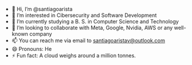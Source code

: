 - 👋 Hi, I’m @santiagoarista
- 👀 I’m interested in Cibersecurity and Software Development
- 🌱 I’m currently studying a B. S. in Computer Science and Technology
- 💞️ I’m looking to collaborate with Meta, Google, Nvidia, AWS or any well-known company 
- 📫 You can reach me via email to santiagoaristav@outlook.com
- 😄 Pronouns: He
- ⚡ Fun fact: A cloud weighs around a million tonnes.

<!---
santiagoarista/santiagoarista is a ✨ special ✨ repository because its `README.md` (this file) appears on your GitHub profile.
You can click the Preview link to take a look at your changes.
--->
